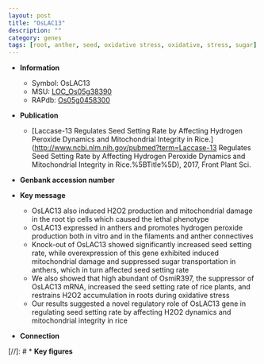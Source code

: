 ```yaml
---
layout: post
title: "OsLAC13"
description: ""
category: genes
tags: [root, anther, seed, oxidative stress, oxidative, stress, sugar]
---
```


* **Information**  
    + Symbol: OsLAC13  
    + MSU: [LOC_Os05g38390](http://rice.uga.edu/cgi-bin/ORF_infopage.cgi?orf=LOC_Os05g38390)  
    + RAPdb: [Os05g0458300](http://rapdb.dna.affrc.go.jp/viewer/gbrowse_details/irgsp1?name=Os05g0458300)  

* **Publication**  
    + [Laccase-13 Regulates Seed Setting Rate by Affecting Hydrogen Peroxide Dynamics and Mitochondrial Integrity in Rice.](http://www.ncbi.nlm.nih.gov/pubmed?term=Laccase-13 Regulates Seed Setting Rate by Affecting Hydrogen Peroxide Dynamics and Mitochondrial Integrity in Rice.%5BTitle%5D), 2017, Front Plant Sci.

* **Genbank accession number**  

* **Key message**  
    + OsLAC13 also induced H2O2 production and mitochondrial damage in the root tip cells which caused the lethal phenotype
    + OsLAC13 expressed in anthers and promotes hydrogen peroxide production both in vitro and in the filaments and anther connectives
    + Knock-out of OsLAC13 showed significantly increased seed setting rate, while overexpression of this gene exhibited induced mitochondrial damage and suppressed sugar transportation in anthers, which in turn affected seed setting rate
    + We also showed that high abundant of OsmiR397, the suppressor of OsLAC13 mRNA, increased the seed setting rate of rice plants, and restrains H2O2 accumulation in roots during oxidative stress
    + Our results suggested a novel regulatory role of OsLAC13 gene in regulating seed setting rate by affecting H2O2 dynamics and mitochondrial integrity in rice

* **Connection**  

[//]: # * **Key figures**  


